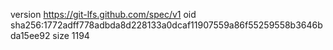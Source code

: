 version https://git-lfs.github.com/spec/v1
oid sha256:1772adff778adbda8d228133a0dcaf11907559a86f55259558b3646bda15ee92
size 1194
